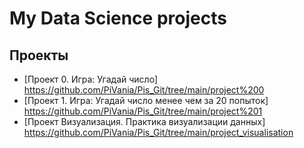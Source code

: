 # My Data Science projects

## Проекты

* [Проект 0. Игра: Угадай число] https://github.com/PiVania/Pis_Git/tree/main/project%200
* [Проект 1. Игра: Угадай число менее чем за 20 попыток] https://github.com/PiVania/Pis_Git/tree/main/project%201
* [Проект Визуализация. Практика визуализации данных] https://github.com/PiVania/Pis_Git/tree/main/project_visualisation